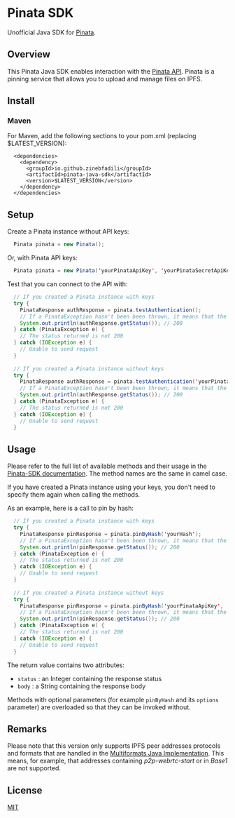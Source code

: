 # Pinata SDK

Unofficial Java SDK for [Pinata](https://pinata.cloud).

## Overview

This Pinata Java SDK enables interaction with the [Pinata API](https://pinata.cloud/documentation#GettingStarted).
Pinata is a pinning service that allows you to upload and manage files on IPFS.

## Install

### Maven

For Maven, add the following sections to your pom.xml (replacing $LATEST_VERSION):
```
  <dependencies>
    <dependency>
      <groupId>io.github.zinebfadili</groupId>
      <artifactId>pinata-java-sdk</artifactId>
      <version>$LATEST_VERSION</version>
    </dependency>
  </dependencies>
```

## Setup

Create a Pinata instance without API keys:
```Java
  Pinata pinata = new Pinata();
```
Or, with Pinata API keys:
```Java
  Pinata pinata = new Pinata('yourPinataApiKey', 'yourPinataSecretApiKey');
```
Test that you can connect to the API with:
```Java
  // If you created a Pinata instance with keys
  try {
    PinataResponse authResponse = pinata.testAuthentication();
    // If a PinataException hasn't been been thrown, it means that the status is 200  
    System.out.println(authResponse.getStatus()); // 200
  } catch (PinataException e) {
    // The status returned is not 200
  } catch (IOException e) {
    // Unable to send request
  }
  
  // If you created a Pinata instance without keys
  try {
    PinataResponse authResponse = pinata.testAuthentication('yourPinataApiKey', 'yourPinataSecretApiKey');
    // If a PinataException hasn't been been thrown, it means that the status is 200  
    System.out.println(authResponse.getStatus()); // 200
  } catch (PinataException e) {
    // The status returned is not 200
  } catch (IOException e) {
    // Unable to send request
  }
```
## Usage

Please refer to the full list of available methods and their usage in the [Pinata-SDK documentation](https://github.com/PinataCloud/Pinata-SDK/blob/master/README.md). The method names are the same in camel case.

If you have created a Pinata instance using your keys, you don't need to specify them again when calling the methods.

As an example, here is a call to pin by hash:
```Java
  // If you created a Pinata instance with keys
  try {
    PinataResponse pinResponse = pinata.pinByHash('yourHash');
    // If a PinataException hasn't been been thrown, it means that the status is 200  
    System.out.println(pinResponse.getStatus()); // 200
  } catch (PinataException e) {
    // The status returned is not 200
  } catch (IOException e) {
    // Unable to send request
  }
  
  // If you created a Pinata instance without keys
  try {
    PinataResponse pinResponse = pinata.pinByHash('yourPinataApiKey', 'yourPinataSecretApiKey', 'yourHash');
    // If a PinataException hasn't been been thrown, it means that the status is 200  
    System.out.println(pinResponse.getStatus()); // 200
  } catch (PinataException e) {
    // The status returned is not 200
  } catch (IOException e) {
    // Unable to send request
  }
```

The return value contains two attributes:
 * `status` : an Integer containing the response status
 * `body` : a String containing the response body

Methods with optional parameters (for example `pinByHash` and its `options` parameter) are overloaded so that they can be invoked without.

## Remarks

Please note that this version only supports IPFS peer addresses protocols and formats that are handled in the [Multiformats Java Implementation](https://github.com/multiformats/java-multiaddr).
This means, for example, that addresses containing *p2p-webrtc-start* or in *Base1* are not supported.

## License

[MIT](LICENSE)
